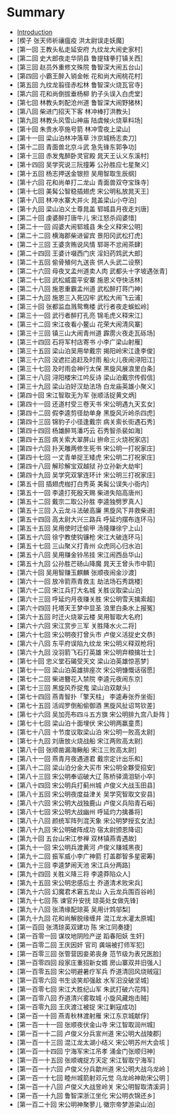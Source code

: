 # Summary

* [Introduction](README.md)
* [楔子 张天师祈禳瘟疫 洪太尉误走妖魔]
* [第一回 王教头私走延安府 九纹龙大闹史家村]
* [第二回 史大郎夜走华阴县 鲁提辖拳打镇关西]
* [第三回 赵员外重修文殊院 鲁智深大闹五台山]
* [第四回 小霸王醉入销金帐 花和尚大闹桃花村]
* [第五回 九纹龙翦径赤松林 鲁智深火烧瓦官寺]
* [第六回 花和尚倒拔垂杨柳 豹子头误入白虎堂]
* [第七回 林教头刺配沧州道 鲁智深大闹野猪林]
* [第八回 柴进门招天下客 林冲棒打洪教头]
* [第九回 林教头风雪山神庙 陆虞候火烧草料场]
* [第十回 朱贵水亭施号箭 林冲雪夜上梁山]
* [第十一回 梁山泊林冲落草 汴京城杨志卖刀]
* [第十二回 青面兽北京斗武 急先锋东郭争功]
* [第十三回 赤发鬼醉卧灵官殿 晁天王认义东溪村]
* [第十四回 吴学究说三阮撞筹 公孙胜应七星聚义]
* [第十五回 杨志押送金银担 吴用智取生辰纲]
* [第十六回 花和尚单打二龙山 青面兽双夺宝珠寺]
* [第十七回 美髯公智稳插翅虎 宋公明私放晁天王]
* [第十八回 林冲水寨大并火 晁盖梁山小夺泊]
* [第十九回 梁山泊义士尊晁盖 郓城县月夜走刘唐]
* [第二十回 虔婆醉打唐牛儿 宋江怒杀阎婆惜]
* [第二十一回 阎婆大闹郓城县 朱仝义释宋公明]
* [第二十二回 横海郡柴进留宾 景阳冈武松打虎]
* [第二十三回 王婆贪贿说风情 郓哥不忿闹茶肆]
* [第二十四回 王婆计啜西门庆 淫妇药鸩武大郎]
* [第二十五回 偷骨殖何九送丧 供人头武二设祭]
* [第二十六回 母夜叉孟州道卖人肉 武都头十字坡遇张青]
* [第二十七回 武松威震平安寨 施恩义夺快活林]
* [第二十八回 施恩重霸孟州道 武松醉打蒋门神]
* [第二十九回 施恩三入死囚牢 武松大闹飞云浦]
* [第三十回 张都监血溅鸳鸯楼 武行者夜走蜈蚣岭]
* [第三十一回 武行者醉打孔亮 锦毛虎义释宋江]
* [第三十二回 宋江夜看小鳌山 花荣大闹清风寨]
* [第三十三回 镇三山大闹青州道 霹雳火夜走瓦砾场]
* [第三十四回 石将军村店寄书 小李广梁山射雁]
* [第三十五回 梁山泊吴用举戴宗 揭阳岭宋江逢李俊]
* [第三十六回 没遮拦追赶及时雨 船火儿夜闹浔阳江]
* [第三十七回 及时雨会神行太保 黑旋风展浪里白条]
* [第三十八回 浔阳楼宋江吟反诗 梁山泊戴宗传假信]
* [第三十九回 梁山泊好汉劫法场 白龙庙英雄小聚义]
* [第四十回 宋江智取无为军 张顺活捉黄文炳]
* [第四十一回 还道村受三卷天书 宋公明遇九天玄女]
* [第四十二回 假李逵剪径劫单身 黑旋风沂岭杀四虎]
* [第四十三回 锦豹子小径逢戴宗 病关索长街遇石秀]
* [第四十四回 杨雄醉骂潘巧云 石秀智杀裴如海]
* [第四十五回 病关索大翠屏山 拚命三火烧祝家店]
* [第四十六回 扑天雕两修生死书 宋公明一打祝家庄]
* [第四十七回 一丈青单捉王矮虎 宋公明二打祝家庄]
* [第四十八回 解珍解宝双越狱 孙立孙新大劫牢]
* [第四十九回 吴学究双掌连环计 宋公明三打祝家庄]
* [第五十回 插翅虎枷打白秀英 美髯公误失小衙内]
* [第五十一回 李逵打死殷天赐 柴进失陷高唐州]
* [第五十二回 戴宗二取公孙胜 李逵独劈罗真人]
* [第五十三回 入云龙斗法破高廉 黑旋风下井救柴进]
* [第五十四回 高太尉大兴三路兵 呼延灼摆布连环马]
* [第五十五回 吴用使时迁偷甲 汤隆赚徐宁上山]
* [第五十六回 徐宁教使钩镰枪 宋江大破连环马]
* [第五十七回 三山聚义打青州 众虎同心归水泊]
* [第五十八回 吴用赚金铃吊挂 宋江闹西岳华山]
* [第五十九回 公孙胜芒砀山降魔 晁天王曾头市中箭]
* [第六十回 吴用智赚玉麒麟 张顺夜闹金沙渡]
* [第六十一回 放冷箭燕青救主 劫法场石秀跳楼]
* [第六十二回 宋江兵打大名城 关胜议取梁山泊]
* [第六十三回 呼延灼月夜赚关胜 宋公明雪天擒索超]
* [第六十四回 托塔天王梦中显圣 浪里白条水上报冤]
* [第六十五回 时迁火烧翠云楼 吴用智取大名府]
* [第六十六回 宋江赏步三军 关胜降水火二将]
* [第六十七回 宋公明夜打曾头市 卢俊义活捉史文恭]
* [第六十八回 东平府误陷九纹龙 宋公明义释双枪将]
* [第六十九回 没羽箭飞石打英雄 宋公明弃粮擒壮士]
* [第七十回 忠义堂石碣受天文 梁山泊英雄惊恶梦]
* [第七十一回 梁山泊英雄排座次 宋公明慷慨话宿愿]
* [第七十二回 柴进簪花入禁院 李逵元夜闹东京]
* [第七十三回 黑旋风乔捉鬼 梁山泊双献头]
* [第七十四回 燕青智扑「擎天柱」 李逵寿张乔坐衙]
* [第七十五回 活阎罗倒船偷御酒 黑旋风扯诏骂钦差]
* [第七十六回 吴加亮布四斗五方旗 宋公明排九宫八卦阵 ]
* [第七十七回 梁山泊十面埋伏 宋公明两赢童贯]
* [第七十八回 十节度议取梁山泊 宋公明一败高太尉]
* [第七十九回 刘唐放火烧战船 宋江两败高太尉]
* [第八十回 张顺凿漏海鳅船 宋江三败高太尉]
* [第八十一回 燕青月夜遇道君 戴宗定计出乐和]
* [第八十二回 梁山泊分金大买市 宋公明全夥受招安]
* [第八十三回 宋公明奉诏破大辽 陈桥驿滴泪斩小卒]
* [第八十四回 宋公明兵打蓟州城 卢俊义大战玉田县]
* [第八十五回 宋公明夜度益津关 吴学究智取文安县]
* [第八十六回 宋公明大战独鹿山 卢俊义兵陷青石峪]
* [第八十七回 宋公明大战幽州 呼延灼力擒番将]
* [第八十八回 颜统军阵列混天象 宋公明梦授玄女法]
* [第八十九回 宋公明破阵成功 宿太尉颁恩降诏]
* [第九十回 五台山宋江参禅 双林镇燕青遇故]
* [第九十一回 宋公明兵渡黄河 卢俊义赚城黑夜]
* [第九十二回 振军威小李广神箭 打盖郡智多星密筹]
* [第九十三回 李逵梦闹天池 宋江兵分两路]
* [第九十四回 关胜义降三将 李逵莽陷众人]
* [第九十五回 宋公明忠感后土 乔道清术败宋兵]
* [第九十六回 幻魔君术窘五龙山 入云龙兵围百谷岭]
* [第九十七回 陈 谏官升安抚 琼英处女做先锋]
* [第九十八回 张清缘配琼英 吴用计鸩邬梨]
* [第九十九回 花和尚解脱缘缠井 混江龙水灌太原城]
* [第一百回 张清琼英双建功 陈 宋江同奏捷]
* [第一百零一回 谋坟地阴险产逆 蹈春阳妖 生奸]
* [第一百零二回 王庆因奸 官司 龚端被打师军犯]
* [第一百零三回 张管营因妾弟丧身 范节级为表兄医脸]
* [第一百零四回 段家庄重招新女婿 房山寨双并旧强人]
* [第一百零五回 宋公明避暑疗军兵 乔道清回风烧贼寇]
* [第一百零六回 书生谈笑却强敌 水军汨没破坚城]
* [第一百零七回 宋江大胜纪山军 朱武打破六花阵]
* [第一百零八回 乔道清兴雾取城 小旋风藏炮击贼]
* [第一百零九回 王庆渡江被捉 宋江剿寇成功]
* [第一百一十回 燕青秋林渡射雁 宋江东京城献俘]
* [第一百一十一回 张顺夜伏金山寺 宋江智取润州城]
* [第一百一十二回 卢俊义分兵宣州道 宋公明大战陵郡]
* [第一百一十三回 混江龙太湖小结义 宋公明苏州大会垓 ]
* [第一百一十四回 宁海军宋江吊孝 涌金门张顺归神]
* [第一百一十五回 张顺魂捉方天定 宋江智取宁海军]
* [第一百一十六回 卢俊义分兵歙州道 宋公明大战乌龙岭 ]
* [第一百一十七回 睦州城箭射邓元觉 乌龙岭神助宋公明 ]
* [第一百一十八回 卢俊义大战昱岭关 宋公明智取清溪洞 ]
* [第一百一十九回 鲁智深浙江坐化 宋公明衣锦还乡]
* [第一百二十回 宋公明神聚蓼儿 徽宗帝梦游梁山泊] 